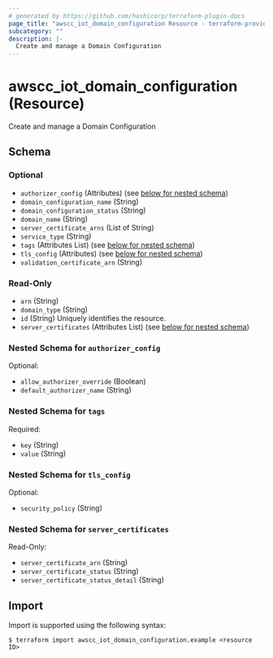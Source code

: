 ```yaml
---
# generated by https://github.com/hashicorp/terraform-plugin-docs
page_title: "awscc_iot_domain_configuration Resource - terraform-provider-awscc"
subcategory: ""
description: |-
  Create and manage a Domain Configuration
---
```


# awscc_iot_domain_configuration (Resource)

Create and manage a Domain Configuration



<!-- schema generated by tfplugindocs -->
## Schema

### Optional

- `authorizer_config` (Attributes) (see [below for nested schema](#nestedatt--authorizer_config))
- `domain_configuration_name` (String)
- `domain_configuration_status` (String)
- `domain_name` (String)
- `server_certificate_arns` (List of String)
- `service_type` (String)
- `tags` (Attributes List) (see [below for nested schema](#nestedatt--tags))
- `tls_config` (Attributes) (see [below for nested schema](#nestedatt--tls_config))
- `validation_certificate_arn` (String)

### Read-Only

- `arn` (String)
- `domain_type` (String)
- `id` (String) Uniquely identifies the resource.
- `server_certificates` (Attributes List) (see [below for nested schema](#nestedatt--server_certificates))

<a id="nestedatt--authorizer_config"></a>
### Nested Schema for `authorizer_config`

Optional:

- `allow_authorizer_override` (Boolean)
- `default_authorizer_name` (String)


<a id="nestedatt--tags"></a>
### Nested Schema for `tags`

Required:

- `key` (String)
- `value` (String)


<a id="nestedatt--tls_config"></a>
### Nested Schema for `tls_config`

Optional:

- `security_policy` (String)


<a id="nestedatt--server_certificates"></a>
### Nested Schema for `server_certificates`

Read-Only:

- `server_certificate_arn` (String)
- `server_certificate_status` (String)
- `server_certificate_status_detail` (String)

## Import

Import is supported using the following syntax:

```shell
$ terraform import awscc_iot_domain_configuration.example <resource ID>
```
